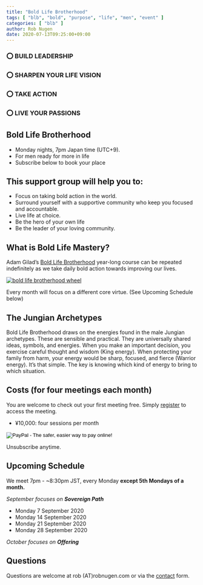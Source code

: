 ```yaml
---
title: "Bold Life Brotherhood"
tags: [ "blb", "bold", "purpose", "life", "men", "event" ]
categories: [ "blb" ]
author: Rob Nugen
date: 2020-07-13T09:25:00+09:00
---
```


### ⭕ BUILD LEADERSHIP ###
### ⭕ SHARPEN YOUR LIFE VISION ###
### ⭕ TAKE ACTION ###
### ⭕ LIVE YOUR PASSIONS ###

## Bold Life Brotherhood ##

* Monday nights, 7pm Japan time (UTC+9).
* For men ready for more in life
* Subscribe below to book your place

## This support group will help you to: ##

* Focus on taking bold action in the world.
* Surround yourself with a supportive community who keep you focused and accountable.
* Live life at choice.
* Be the hero of your own life
* Be the leader of your loving community.

## What is Bold Life Mastery? ##

Adam Gilad’s [Bold Life Brotherhood](https://www.theboldlifebrotherhood.com/) year-long course can be repeated
indefinitely as we take daily bold action towards improving our lives.

[![bold life brotherhood wheel](//b.robnugen.com/blog/2020/blb/thumbs/blb_wheel.png)](//b.robnugen.com/blog/2020/blb/blb_wheel.png)

Every month will focus on a different core virtue.  (See Upcoming Schedule below)

## The Jungian Archetypes ##

Bold Life Brotherhood draws on the energies found in the male Jungian
archetypes. These are sensible and practical. They are universally
shared ideas, symbols, and energies. When you make an important
decision, you exercise careful thought and wisdom (King energy). When
protecting your family from harm, your energy would be sharp, focused,
and fierce (Warrior energy). It’s that simple. The key is knowing
which kind of energy to bring to which situation.

## Costs (for four meetings each month) ##

You are welcome to check out your first meeting free.  Simply [register](/bold-life-brotherhood/registration/) to access the meeting.

* ¥10,000: four sessions per month

<form action="https://www.paypal.com/cgi-bin/webscr" method="post" target="_top">
<input type="hidden" name="cmd" value="_s-xclick">
<input type="hidden" name="hosted_button_id" value="T32GVS6KMJFGC">
<input type="image" src="https://www.paypalobjects.com/en_US/JP/i/btn/btn_subscribeCC_LG.gif" border="0" name="submit" alt="PayPal - The safer, easier way to pay online!">
<img alt="" border="0" src="https://www.paypalobjects.com/en_US/i/scr/pixel.gif" width="1" height="1">
</form>

Unsubscribe anytime.

## Upcoming Schedule ##

We meet 7pm - ~8:30pm JST, every Monday **except 5th Mondays of a month.**

*September focuses on __Sovereign Path__*

* Monday 7 September 2020 
* Monday 14 September 2020
* Monday 21 September 2020
* Monday 28 September 2020

*October focuses on __Offering__*

## Questions ##

Questions are welcome at rob (A<span>T</span>)robnugen.com or via the
[contact](/contact/) form.
